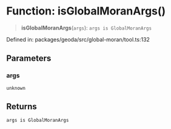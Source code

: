 # Function: isGlobalMoranArgs()

> **isGlobalMoranArgs**(`args`): `args is GlobalMoranArgs`

Defined in: packages/geoda/src/global-moran/tool.ts:132

## Parameters

### args

`unknown`

## Returns

`args is GlobalMoranArgs`
